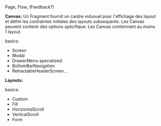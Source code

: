 Page, Flow, (Feedback?)

**Canvas:**
Un Fragment fournit un cardre vidusuel pour l'affichage des layout et défini les contraintes initiales des layouts subsequents.
Les Canvas peuvent contenir des options spécifique.
Les Canvas contiennent au moins 1 layout.

basics:
  - Screen
  - Modal
  - DrawerMenu
specialized:
  - BottomBarNavigation
  - RetractableHeaderScreen...

**Layouts:**

basics:
  - Custom
  - Fill
  - HorizontalScroll
  - VerticalScroll
  - Form